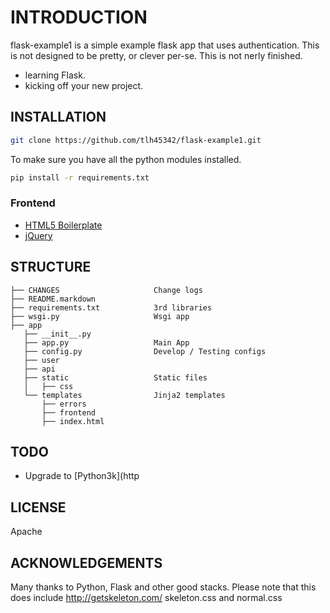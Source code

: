 # INTRODUCTION

flask-example1 is a simple example flask app that uses authentication.  This is not designed to be pretty, or clever per-se.  This is not nerly finished. 

- learning Flask.
- kicking off your new project.

## INSTALLATION

```bash
git clone https://github.com/tlh45342/flask-example1.git
```

To make sure you have all the python modules installed.

```bash
pip install -r requirements.txt
```

### Frontend

- [HTML5 Boilerplate](https://github.com/h5bp/html5-boilerplate)
- [jQuery](http://jquery.com/)

## STRUCTURE

    ├── CHANGES                     Change logs
    ├── README.markdown
    ├── requirements.txt            3rd libraries
    ├── wsgi.py                     Wsgi app
    ├── app
       ├── __init__.py
       ├── app.py                   Main App
       ├── config.py                Develop / Testing configs
       ├── user
       ├── api
       ├── static                   Static files
       │   ├── css
       └── templates                Jinja2 templates
           ├── errors
           ├── frontend
           ├── index.html
 
## TODO

- Upgrade to [Python3k](http

## LICENSE

Apache

## ACKNOWLEDGEMENTS

Many thanks to Python, Flask and other good stacks.
Please note that this does include http://getskeleton.com/ skeleton.css and normal.css
